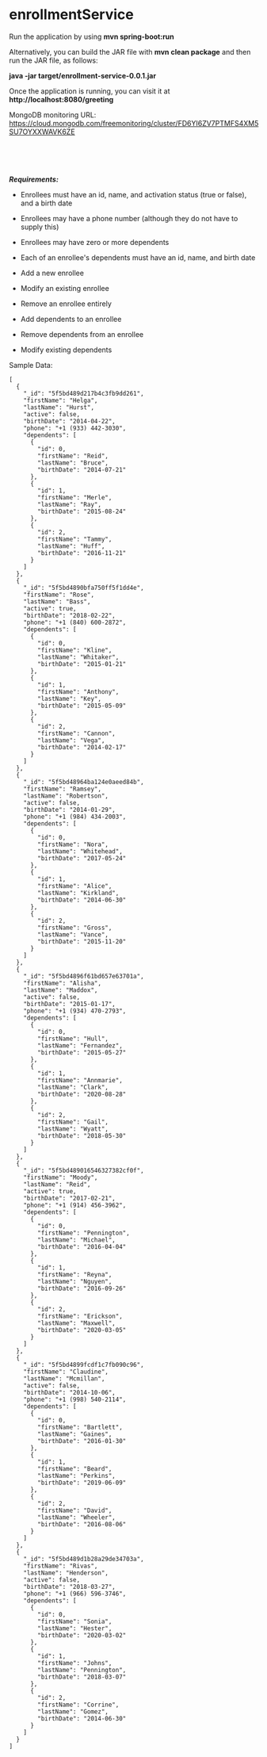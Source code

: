 # enrollmentService
Run the application by using __mvn spring-boot:run__

Alternatively, you can build the JAR file with __mvn clean package__ and then run the JAR file, as follows:

__java -jar target/enrollment-service-0.0.1.jar__

Once the application is running, you can visit it at __http://localhost:8080/greeting__

MongoDB monitoring URL: https://cloud.mongodb.com/freemonitoring/cluster/FD6YI6ZV7PTMFS4XM5SU7OYXXWAVK6ZE







<br>
<br>
<br>


***Requirements:***
- Enrollees must have an id, name, and activation status (true or false), and a birth date

- Enrollees may have a phone number (although they do not have to supply this)

- Enrollees may have zero or more dependents

- Each of an enrollee's dependents must have an id, name, and birth date

- Add a new enrollee

- Modify an existing enrollee

- Remove an enrollee entirely

- Add dependents to an enrollee

- Remove dependents from an enrollee

- Modify existing dependents



Sample Data:

```
[
  {
    "_id": "5f5bd489d217b4c3fb9dd261",
    "firstName": "Helga",
    "lastName": "Hurst",
    "active": false,
    "birthDate": "2014-04-22",
    "phone": "+1 (933) 442-3030",
    "dependents": [
      {
        "id": 0,
        "firstName": "Reid",
        "lastName": "Bruce",
        "birthDate": "2014-07-21"
      },
      {
        "id": 1,
        "firstName": "Merle",
        "lastName": "Ray",
        "birthDate": "2015-08-24"
      },
      {
        "id": 2,
        "firstName": "Tammy",
        "lastName": "Huff",
        "birthDate": "2016-11-21"
      }
    ]
  },
  {
    "_id": "5f5bd4890bfa750ff5f1dd4e",
    "firstName": "Rose",
    "lastName": "Bass",
    "active": true,
    "birthDate": "2018-02-22",
    "phone": "+1 (840) 600-2872",
    "dependents": [
      {
        "id": 0,
        "firstName": "Kline",
        "lastName": "Whitaker",
        "birthDate": "2015-01-21"
      },
      {
        "id": 1,
        "firstName": "Anthony",
        "lastName": "Key",
        "birthDate": "2015-05-09"
      },
      {
        "id": 2,
        "firstName": "Cannon",
        "lastName": "Vega",
        "birthDate": "2014-02-17"
      }
    ]
  },
  {
    "_id": "5f5bd48964ba124e0aeed84b",
    "firstName": "Ramsey",
    "lastName": "Robertson",
    "active": false,
    "birthDate": "2014-01-29",
    "phone": "+1 (984) 434-2003",
    "dependents": [
      {
        "id": 0,
        "firstName": "Nora",
        "lastName": "Whitehead",
        "birthDate": "2017-05-24"
      },
      {
        "id": 1,
        "firstName": "Alice",
        "lastName": "Kirkland",
        "birthDate": "2014-06-30"
      },
      {
        "id": 2,
        "firstName": "Gross",
        "lastName": "Vance",
        "birthDate": "2015-11-20"
      }
    ]
  },
  {
    "_id": "5f5bd4896f61bd657e63701a",
    "firstName": "Alisha",
    "lastName": "Maddox",
    "active": false,
    "birthDate": "2015-01-17",
    "phone": "+1 (934) 470-2793",
    "dependents": [
      {
        "id": 0,
        "firstName": "Hull",
        "lastName": "Fernandez",
        "birthDate": "2015-05-27"
      },
      {
        "id": 1,
        "firstName": "Annmarie",
        "lastName": "Clark",
        "birthDate": "2020-08-28"
      },
      {
        "id": 2,
        "firstName": "Gail",
        "lastName": "Wyatt",
        "birthDate": "2018-05-30"
      }
    ]
  },
  {
    "_id": "5f5bd489016546327382cf0f",
    "firstName": "Moody",
    "lastName": "Reid",
    "active": true,
    "birthDate": "2017-02-21",
    "phone": "+1 (914) 456-3962",
    "dependents": [
      {
        "id": 0,
        "firstName": "Pennington",
        "lastName": "Michael",
        "birthDate": "2016-04-04"
      },
      {
        "id": 1,
        "firstName": "Reyna",
        "lastName": "Nguyen",
        "birthDate": "2016-09-26"
      },
      {
        "id": 2,
        "firstName": "Erickson",
        "lastName": "Maxwell",
        "birthDate": "2020-03-05"
      }
    ]
  },
  {
    "_id": "5f5bd4899fcdf1c7fb090c96",
    "firstName": "Claudine",
    "lastName": "Mcmillan",
    "active": false,
    "birthDate": "2014-10-06",
    "phone": "+1 (998) 540-2114",
    "dependents": [
      {
        "id": 0,
        "firstName": "Bartlett",
        "lastName": "Gaines",
        "birthDate": "2016-01-30"
      },
      {
        "id": 1,
        "firstName": "Beard",
        "lastName": "Perkins",
        "birthDate": "2019-06-09"
      },
      {
        "id": 2,
        "firstName": "David",
        "lastName": "Wheeler",
        "birthDate": "2016-08-06"
      }
    ]
  },
  {
    "_id": "5f5bd489d1b28a29de34703a",
    "firstName": "Rivas",
    "lastName": "Henderson",
    "active": false,
    "birthDate": "2018-03-27",
    "phone": "+1 (966) 596-3746",
    "dependents": [
      {
        "id": 0,
        "firstName": "Sonia",
        "lastName": "Hester",
        "birthDate": "2020-03-02"
      },
      {
        "id": 1,
        "firstName": "Johns",
        "lastName": "Pennington",
        "birthDate": "2018-03-07"
      },
      {
        "id": 2,
        "firstName": "Corrine",
        "lastName": "Gomez",
        "birthDate": "2014-06-30"
      }
    ]
  }
]
```